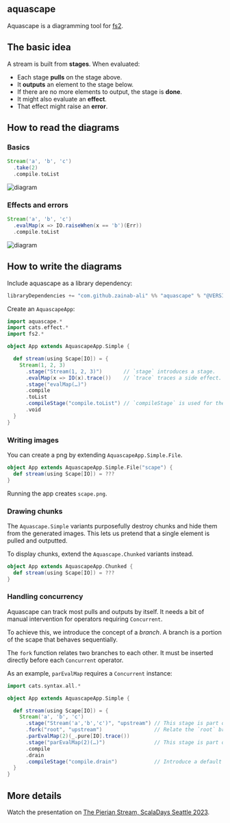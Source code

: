## aquascape

Aquascape is a diagramming tool for [fs2](https://github.com/typelevel/fs2).

## The basic idea

A stream is built from **stages**. When evaluated:

 - Each stage **pulls** on the stage above.
 - It **outputs** an element to the stage below.
 - If there are no more elements to output, the stage is **done**.
 - It might also evaluate an **effect**.
 - That effect might raise an **error**.

## How to read the diagrams

### Basics

```scala
Stream('a', 'b', 'c')
  .take(2)
  .compile.toList
```

![diagram](basic-example.png)

### Effects and errors

```scala
Stream('a', 'b', 'c')
  .evalMap(x => IO.raiseWhen(x == 'b')(Err))
  .compile.toList
```

![diagram](error-example.png)

## How to write the diagrams

Include aquascape as a library dependency:

```scala
libraryDependencies += "com.github.zainab-ali" %% "aquascape" % "@VERSION@"
```

Create an `AquascapeApp`:

```scala mdoc
import aquascape.*
import cats.effect.*
import fs2.*

object App extends AquascapeApp.Simple {

  def stream(using Scape[IO]) = {
    Stream(1, 2, 3)
      .stage("Stream(1, 2, 3)")       // `stage` introduces a stage.
      .evalMap(x => IO(x).trace())    // `trace` traces a side effect.
      .stage("evalMap(…)")
      .compile
      .toList
      .compileStage("compile.toList") // `compileStage` is used for the final stage.
      .void
  }
}
```

### Writing images

You can create a png by extending `AquascapeApp.Simple.File`.

```scala mdoc:nest
object App extends AquascapeApp.Simple.File("scape") {
  def stream(using Scape[IO]) = ???
}
```

Running the app creates `scape.png`.

### Drawing chunks

The `Aquascape.Simple` variants purposefully destroy chunks and hide them from the generated images. This lets us pretend that a single element is pulled and outputted.

To display chunks, extend the `Aquascape.Chunked` variants instead.

```scala mdoc:nest
object App extends AquascapeApp.Chunked {
  def stream(using Scape[IO]) = ???
}
```
### Handling concurrency

Aquascape can track most pulls and outputs by itself. It needs a bit of manual intervention for operators requiring `Concurrent`.

To achieve this, we introduce the concept of a *branch*. A branch is a portion of the scape that behaves sequentially.

The `fork` function relates two branches to each other. It must be inserted directly before each `Concurrent` operator.

As an example, `parEvalMap` requires a `Concurrent` instance:

```scala mdoc:nest
import cats.syntax.all.*

object App extends AquascapeApp.Simple {

  def stream(using Scape[IO]) = {
    Stream('a', 'b', 'c')
      .stage("Stream('a','b','c')", "upstream") // This stage is part of the `upstream` branch.
      .fork("root", "upstream")                 // Relate the `root` branch to the `upstream` branch.
      .parEvalMap(2)(_.pure[IO].trace())
      .stage("parEvalMap(2)(…)")                // This stage is part of the default `root` branch.
      .compile
      .drain
      .compileStage("compile.drain")            // Introduce a default branch named `root`.
  }
}
```

## More details

Watch the presentation on [The Pierian Stream, ScalaDays Seattle 2023](https://www.youtube.com/watch?v=q85Wi_485Es).
